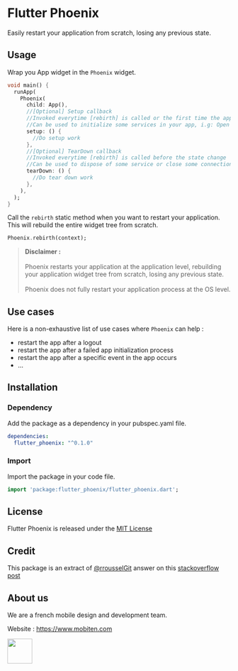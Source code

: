 # Flutter Phoenix

Easily restart your application from scratch, losing any previous state.

## Usage

Wrap you App widget in the `Phoenix` widget.

```dart
void main() {
  runApp(
    Phoenix(
      child: App(),
      //[Optional] Setup callback
      //Invoked everytime [rebirth] is called or the first time the app starts
      //Can be used to initialize some services in your app, i.g: Open up a connection to a chat service
      setup: () {
        //Do setup work
      },
      //[Optional] TearDown callback
      //Invoked everytime [rebirth] is called before the state change
      //Can be used to dispose of some service or close some connection, i.g: Close up a connection to a chat service
      tearDown: () {
        //Do tear down work
      },
    ),
  );
}
```

Call the `rebirth` static method when you want to restart your application. This will rebuild the entire widget tree from scratch.


```dart
Phoenix.rebirth(context);
```

>**Disclaimer :** 
<br><br>Phoenix restarts your application at the application level, rebuilding your application widget tree from scratch, losing any previous state.
<br><br>Phoenix does not fully restart your application process at the OS level.

## Use cases 

Here is a non-exhaustive list of use cases where `Phoenix` can help :

- restart the app after a logout
- restart the app after a failed app initialization process
- restart the app after a specific event in the app occurs
- ...

## Installation

### Dependency
Add the package as a dependency in your pubspec.yaml file.
```yaml
dependencies:
  flutter_phoenix: "^0.1.0"
```

### Import
Import the package in your code file.
```dart
import 'package:flutter_phoenix/flutter_phoenix.dart';
```

## License

Flutter Phoenix is released under the [MIT License](LICENSE)

## Credit

This package is an extract of [@rrousselGit](https://github.com/rrousselGit) answer on this [stackoverflow post](https://stackoverflow.com/questions/50115311/flutter-how-to-force-an-application-restart-in-production-mode)


## About us

We are a french mobile design and development team.

Website : <a href="https://www.mobiten.com" target="_blank">https://www.mobiten.com</a>

<a href="https://www.mobiten.com" target="_blank">
    <img src="https://raw.githubusercontent.com/mobiten/flutter_staggered_animations/develop/assets/mobiten_white_on_black.png" height="56">
</a>
